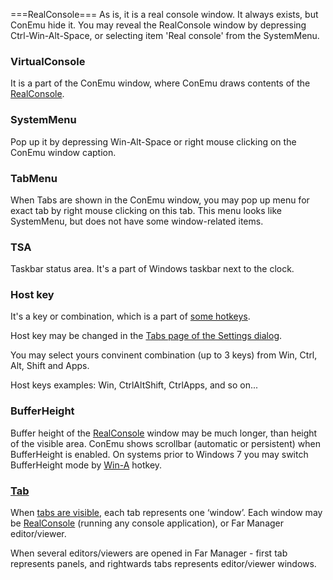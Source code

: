 ﻿===RealConsole===
As is, it is a real console window.
It always exists, but ConEmu hide it.
You may reveal the RealConsole window by depressing Ctrl-Win-Alt-Space,
or selecting item 'Real console' from the SystemMenu.

### VirtualConsole ###
It is a part of the ConEmu window, where ConEmu draws contents of the [RealConsole](ConEmuTerms#RealConsole.md).

### SystemMenu ###
Pop up it by depressing Win-Alt-Space or right mouse clicking on the ConEmu window caption.

### TabMenu ###
When Tabs are shown in the ConEmu window, you may pop up menu for exact tab by right mouse clicking on this tab.
This menu looks like SystemMenu, but does not have some window-related items.

### TSA ###
Taskbar status area. It's a part of Windows taskbar next to the clock.

### Host key ###
It's a key or combination, which is a part of [some hotkeys](KeyboardShortcuts#Configurable_hotkeys.md).

Host key may be changed in the [Tabs page of the Settings dialog](Settings#Tabs.md).

You may select yours convinent combination (up to 3 keys) from Win, Ctrl, Alt, Shift and Apps.

Host keys examples: Win, CtrlAltShift, CtrlApps, and so on...

### BufferHeight ###
Buffer height of the [RealConsole](ConEmuTerms#RealConsole.md) window may be much longer,
than height of the visible area. ConEmu shows scrollbar (automatic or persistent)
when BufferHeight is enabled. On systems prior to Windows 7 you may switch BufferHeight
mode by [Win-A](KeyboardShortcuts#Configurable_hotkeys.md) hotkey.

### [Tab](Tabs.md) ###
When [tabs are visible](Settings#Tabs.md), each tab represents one ‘window’.
Each window may be [RealConsole](ConEmuTerms#RealConsole.md) (running any console application),
or Far Manager editor/viewer.

When several editors/viewers are opened in Far Manager - first tab represents panels,
and rightwards tabs represents editor/viewer windows.